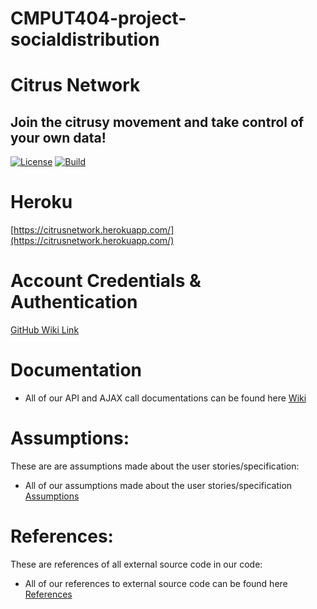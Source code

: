 # CMPUT404-project-socialdistribution
# Citrus Network
## Join the citrusy movement and take control of your own data!
[![License](https://img.shields.io/badge/License-Apache%202.0-blue.svg)](https://opensource.org/licenses/Apache-2.0)
[![Build](https://github.com/CMPUT404W21H02-Project/CMPUT404-project-socialdistribution/actions/workflows/python-package.yml/badge.svg)](https://github.com/CMPUT404W21H02-Project/CMPUT404-project-socialdistribution/actions/workflows/python-package.yml)


Heroku
=============
[https://citrusnetwork.herokuapp.com/](https://citrusnetwork.herokuapp.com/)

Account Credentials & Authentication
============================
[GitHub Wiki Link](https://github.com/CMPUT404W21H02-Project/CMPUT404-project-socialdistribution/wiki/Account-Credentials-&-Authentication)

Documentation
=============

* All of our API and AJAX call documentations can be found here [Wiki](https://github.com/CMPUT404W21H02-Project/CMPUT404-project-socialdistribution/wiki)

Assumptions:
========================
These are are assumptions made about the user stories/specification:
* All of our assumptions made about the user stories/specification [Assumptions](https://github.com/CMPUT404W21H02-Project/CMPUT404-project-socialdistribution/wiki/Assumptions)

References:
========================
These are references of all external source code in our code:
* All of our references to external source code can be found here [References](https://github.com/CMPUT404W21H02-Project/CMPUT404-project-socialdistribution/wiki/References)